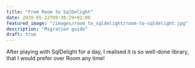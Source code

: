```yaml
---
title: "From Room to SqlDelight"
date: 2020-05-22T09:38:29+02:00
featured_image: "/images/room_to_sqldelight/room-to-sqldelight.jpg"
description: "Migration guide"
draft: true
---
```

After playing with SqlDelight for a day, I realised it is so well-done library, that I would prefer over Room any time!
